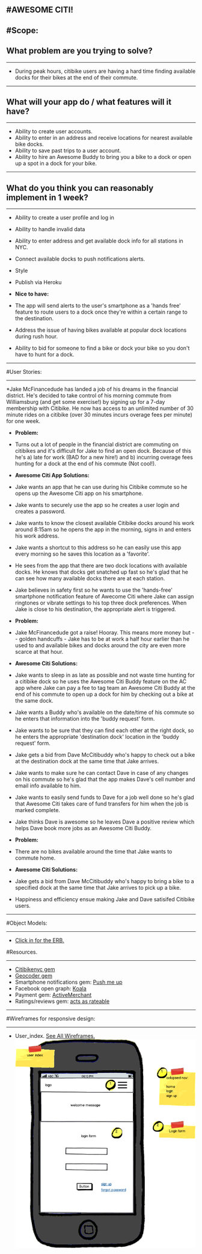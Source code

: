 #AWESOME CITI!
---

#Scope:
---
## What problem are you trying to solve?
---
* During peak hours, citibike users are having a hard time finding available docks for their bikes at the end of their commute.

---

## What will your app do / what features will it have?
---

* Ability to create user accounts. 
* Ability to enter in an address and receive locations for nearest available bike docks.
* Ability to save past trips to a user account.
* Ability to hire an Awesome Buddy to bring you a bike to a dock or open up a spot in a dock for your bike.

---

## What do you think you can reasonably implement in 1 week? 

---

* Ability to create a user profile and log in
* Ability to handle invalid data
* Ability to enter address and get available dock info for all stations in NYC.
* Connect available docks to push notifications alerts. 
* Style
* Publish via Heroku

* **Nice to have:**

* The app will send alerts to the user's smartphone as a 'hands free' feature to route users to a dock once they're within a certain range to the destination. 
* Address the issue of having bikes available at popular dock locations during rush hour.
* Ability to bid for someone to find a bike or dock your bike so you don't have to hunt for a dock. 

---

#User Stories:

---

*Jake McFinancedude has landed a job of his dreams in the financial district. He's decided to take control of his morning commute from Williamsburg  (and get some exercise!) by signing up for a 7-day membership with Citibike. He now has access to an unlimited number of 30 minute rides on a citibike (over 30 minutes incurs overage fees per minute) for one week. 

* **Problem:**
* Turns out a lot of people in the financial district are commuting on citibikes and it's difficult for Jake to find an open dock. Because of this he's a) late for work (BAD for a new hire!) and b) incurring overage fees hunting for a dock at the end of his commute (Not cool!). 

* **Awesome Citi App Solutions:**
* Jake wants an app that he can use during his Citibike commute so he opens up the Awesome Citi app on his smartphone. 
* Jake wants to securely use the app so he creates a user login and creates a password.
* Jake wants to know the closest available Citibike docks around his work around 8:15am so he opens the app in the morning, signs in and enters his work address. 
* Jake wants a shortcut to this address so he can easily use this app every morning so he saves this location as a 'favorite'.
* He sees from the app that there are two dock locations with available docks. He knows that docks get snatched up fast so he's glad that he can see how many available docks there are at each station. 
* Jake believes in safety first so he wants to use the 'hands-free' smartphone notification feature of Awecome Citi where Jake can assign ringtones or vibrate settings to his top three dock preferences. When Jake is close to his destination, the appropriate alert is triggered. 

* **Problem:**
* Jake McFinancedude got a raise! Hooray. This means more money but -- golden handcuffs - Jake has to be at work a half hour earlier than he used to and available bikes and docks around the city are even more scarce at that hour. 

* **Awesome Citi Solutions:**
* Jake wants to sleep in as late as possible and not waste time hunting for a citibike dock so he uses the Awesome Citi Buddy feature on the AC app where Jake can pay a fee to tag team an Awesome Citi Buddy at the end of his commute to open up a dock for him by checking out a bike at the same dock. 
* Jake wants a Buddy who's available on the date/time of his commute so he enters that information into the 'buddy request' form.
* Jake wants to be sure that they can find each other at the right dock, so he enters the appropriate 'destination dock' location in the 'buddy request' form.
* Jake gets a bid from Dave McCitibuddy who's happy to check out a bike at the destination dock at the same time that Jake arrives. 
* Jake wants to make sure he can contact Dave in case of any changes on his commute so he's glad that the app makes Dave's cell number and email info available to him.
* Jake wants to easily send funds to Dave for a job well done so he's glad that Awesome Citi takes care of fund transfers for him when the job is marked complete.
* Jake thinks Dave is awesome so he leaves Dave a positive review which helps Dave book more jobs as an Awesome Citi Buddy. 

* **Problem:**
* There are no bikes available around the time that Jake wants to commute home.

* **Awesome Citi Solutions:**
* Jake gets a bid from Dave McCitibuddy who's happy to bring a bike to a specified dock at the same time that Jake arrives to pick up a bike. 
* Happiness and efficiency ensue making Jake and Dave satisifed Citibike users. 

---
  
#Object Models: 

---

* [Click in for the ERB.](https://docs.google.com/presentation/d/1fWawtR2dZWApdl8ttt5qk8oeqO7-YBlI6xIHiGEUddE/edit?usp=sharing)

#Resources. 

---

* [Citibikenyc gem](https://github.com/edgar/citibikenyc)
* [Geocoder gem](http://rubygems.org/gems/geocoder)
* Smartphone notifications gem: [Push me up](http://rubygems.org/gems/pushmeup)
* Facebook open graph: [Koala](https://github.com/arsduo/koala)
* Payment gem: [ActiveMerchant](http://rubydoc.info/gems/activemerchant/1.40.0/frames)
* Ratings/reviews gem: [acts as rateable](https://github.com/azabaj/acts_as_rateable)

---

#Wireframes for responsive design: 

---

* User_index. [See All Wireframes.](https://www.dropbox.com/sh/vrtdd3vlk0kkfgl/PmnYt6yubq)   
 ![Wireframes:](app_index.png)

























